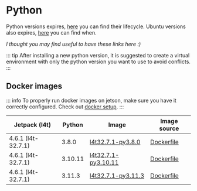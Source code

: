# Python

Python versions expires, [here](https://devguide.python.org/versions/) you can find their lifecycle.
Ubuntu versions also expires, [here](https://ubuntu.com/about/release-cycle) you can find when.

_I thought you may find useful to have these links here :)_

::: tip
After installing a new python version, it is suggested to create a virtual environment with only the python version you
want to use to avoid conflicts.
:::

## Docker images

::: info
To properly run docker images on jetson, make sure you have it correctly configured. Check
out [docker setup](/getting-started/docker).
:::

| Jetpack (l4t)      | Python  | Image                                                                                                                      | Image source                                                                                                        |
|--------------------|---------|----------------------------------------------------------------------------------------------------------------------------|---------------------------------------------------------------------------------------------------------------------|
| 4.6.1 (l4t-32.7.1) | 3.8.0   | [l4t32.7.1-py3.8.0](https://github.com/lanzani/jetson-libraries/pkgs/container/python/159377836?tag=l4t32.7.1-py3.8.0)     | [Dockerfile](https://github.com/lanzani/jetson-libraries/tree/main/libraries/python/l4t32.7.1/py3.8.0/Dockerfile)   |
| 4.6.1 (l4t-32.7.1) | 3.10.11 | [l4t32.7.1-py3.10.11](https://github.com/lanzani/jetson-libraries/pkgs/container/python/159352367?tag=l4t32.7.1-py3.10.11) | [Dockerfile](https://github.com/lanzani/jetson-libraries/tree/main/libraries/python/l4t32.7.1/py3.10.11/Dockerfile) |
| 4.6.1 (l4t-32.7.1) | 3.11.3  | [l4t32.7.1-py3.11.3](https://github.com/lanzani/jetson-libraries/pkgs/container/python/160097443?tag=l4t32.7.1-py3.11.3)   | [Dockerfile](https://github.com/lanzani/jetson-libraries/blob/main/libraries/python/l4t32.7.1/py3.11.3/Dockerfile)  |
